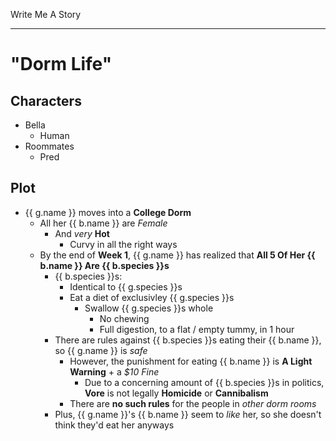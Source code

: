 Write Me A Story
****************

"Dorm Life"
===========

Characters
----------
- Bella
	- Human
- Roommates
	- Pred

Plot
----
- {{ g.name }} moves into a __College Dorm__
  - All her {{ b.name }} are _Female_
    - And _very_ __Hot__
      - Curvy in all the right ways
  - By the end of __Week 1__, {{ g.name }} has realized that __All 5 Of Her {{ b.name }} Are {{ b.species }}s__
    - {{ b.species }}s:
      - Identical to {{ g.species }}s
      - Eat a diet of exclusivley {{ g.species }}s
        - Swallow {{ g.species }}s whole
          - No chewing
          - Full digestion, to a flat / empty tummy, in 1 hour
    - There are rules against {{ b.species }}s eating their {{ b.name }}, so {{ g.name }} is _safe_
      - However, the punishment for eating {{ b.name }} is __A Light Warning__ + a _$10 Fine_
        - Due to a concerning amount of {{ b.species }}s in politics, __Vore__ is not legally __Homicide__ or __Cannibalism__
      - There are __no such rules__ for the people in _other dorm rooms_
    - Plus, {{ g.name }}'s {{ b.name }} seem to _like_ her, so she doesn't think they'd eat her anyways